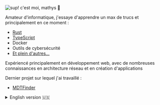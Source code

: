 ![sup! c'est moi, mathys 👋](https://user-images.githubusercontent.com/36484628/214280864-2f454472-0a18-4868-ad84-cc24d204405a.gif)


Amateur d'informatique, j'essaye d'apprendre un max de trucs et principalement en ce moment :
- [Rust](https://github.com/RedLeGamin/Hello-Rust)
- [TypeScript](https://github.com/RedLeGamin/valobot)
- Docker
- Outils de cybersécurité
- [Et plein d'autres...](https://github.com/RedLeGamin/RedLeGamin/blob/main/TOLEARNLIST.md)

Expériencé principalement en développement web, avec de nombreuses connaissances en architecture réseau et en création d'applications


Dernier projet sur lequel j'ai travaillé :
- [MDTFinder](https://mdtfinder.fr)

<details>
  <summary>English version 🇺🇸</summary>
  Computer science enthusiast, I'm trying to learn a lot of things and mainly at the moment :<br>
- Rust (https://github.com/RedLeGamin/Hello-Rust)<br>
- Typescript<br>
- Docker<br>
- Cybersecurity tools<br>
- And a lot more... (https://github.com/RedLeGamin/RedLeGamin/blob/main/TOLEARNLIST.md)<br><br>


Experienced mainly in web development, with a lot of knowledge in network architecture and application creation<br><br>


Last project I worked on :<br>
- [MDTFinder](https://mdtfinder.fr)
</details>

<!--
*add memes here*
-->
